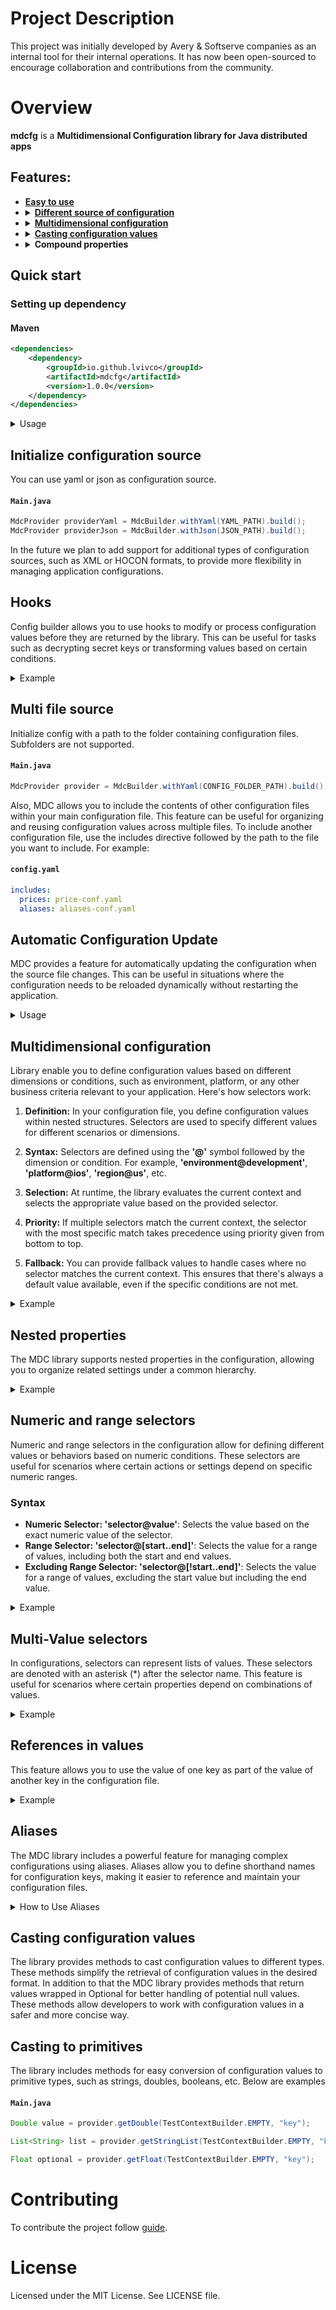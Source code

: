 # Project Description
This project was initially developed by Avery & Softserve companies as an internal tool for their internal operations. It has now been open-sourced to encourage collaboration and contributions from the community.

# Overview
**mdcfg** is a **Multidimensional Configuration library for Java distributed apps** 

## Features:
* **[Easy to use](#quick-start)**
* **<details><summary>[Different source of configuration](#initialize-configuration-source)**</summary>
  * **[Hooks](#hooks)** 
  * **[Multi file source](#multi-file-source)**
  * **[Auto-reloads](#automatic-configuration-update)** 
* **<details><summary>[Multidimensional configuration](#multidimensional-configuration)**</summary>
  * **[Nested properties](#nested-properties)**
  * **[Numeric and range selectors](#numeric-and-range-selectors)**
  * **[Multi-Value selectors](#multi-value-selectors)**
  * **[References in values](#references-in-values)**
  * **[Aliases](#aliases)**
* **<details><summary>[Casting configuration values](#casting-configuration-values)**</summary>
    * **[Casting to primitives](#casting-to-primitives)**
    * **Custom type cast**
    * **Optionals**
* **<details><summary>Compound properties**</summary>
    * **Cast to Map**
    * **Cast to JSON**
    * **Cast to custom object**
    * **Cast to list of custom objects**

## Quick start
### Setting up dependency
#### Maven
```xml
<dependencies>
    <dependency>
        <groupId>io.github.lvivco</groupId>
        <artifactId>mdcfg</artifactId>
        <version>1.0.0</version>
    </dependency>
</dependencies>
```
<details><summary>Usage</summary>

Create config file for example:
#### **`config.yaml`**
``` yaml
my-property: 100
```
Add the following code to your application that loads configuration:
```java
public class MdcfgPoweredApplication {
  public static void main(String... args) {
    MdcProvider provider = MdcBuilder.withYaml("config.yaml").build();
    Integer configValue = provider.getInteger(ctx, "my-property");
    // Use it!
    System.out.println(configValue);
  }
}
```
</details>

## Initialize configuration source
You can use yaml or json as configuration source.
#### **`Main.java`**
``` java
MdcProvider providerYaml = MdcBuilder.withYaml(YAML_PATH).build();
MdcProvider providerJson = MdcBuilder.withJson(JSON_PATH).build();
```
In the future we plan to add support for additional types of configuration sources, such as XML or HOCON formats, to provide more flexibility in managing application configurations.

## Hooks
Config builder allows you to use hooks to modify or process configuration values before they are returned by the library. This can be useful for tasks such as decrypting secret keys or transforming values based on certain conditions.
<details><summary>Example</summary>

### Decrypting AWS Secret Key
Hooks are functions that are called when reading properties from the configuration file, allowing you to modify or process the values. Builder allows you to add multiple hooks and also add hooks based on a pattern. For example:
#### **`Main.java`**
``` java
MdcProvider provider = MdcBuilder.withYaml(YAML_PATH)
        .loadHook("secret_aws_key", value -> decrypt(value))
        .loadHook(Pattern.compile("^aws_.*$"), value -> decrypt(value))
        .build();
```
</details>

## Multi file source
Initialize config with a path to the folder containing configuration files. Subfolders are not supported.
#### **`Main.java`**
``` java
MdcProvider provider = MdcBuilder.withYaml(CONFIG_FOLDER_PATH).build();
```
Also, MDC allows you to include the contents of other configuration files within your main configuration file. This feature can be useful for organizing and reusing configuration values across multiple files.
To include another configuration file, use the includes directive followed by the path to the file you want to include. For example:
#### **`config.yaml`**
``` yaml
includes:
  prices: price-conf.yaml
  aliases: aliases-conf.yaml
```

## Automatic Configuration Update
MDC provides a feature for automatically updating the configuration when the source file changes. This can be useful in situations where the configuration needs to be reloaded dynamically without restarting the application.

<details><summary>Usage</summary>

To enable automatic configuration update, use the autoReload method when building the MdcProvider. You can specify the interval at which the configuration file should be checked for changes and provide a callback function to handle the updated configuration.

#### **`Main.java`**
``` java
MdcProvider provider = MdcBuilder.withYaml("path/to/config.yaml")
                .autoReload(500, MdcCallback.<Integer, MdcException>builder()
                        .onSuccess(count -> {
                            // Handle updated configuration
                        })
                        .onFailure(ex -> {
                            // Handle update failure
                        })
                        .build())
                .build();
```
</details>

## Multidimensional configuration
Library enable you to define configuration values based on different dimensions or conditions, such as environment, platform, or any other business criteria relevant to your application. Here's how selectors work:

1. **Definition:** In your configuration file, you define configuration values within nested structures. Selectors are used to specify different values for different scenarios or dimensions.

2. **Syntax:** Selectors are defined using the **'@'** symbol followed by the dimension or condition. For example, **'environment@development'**, **'platform@ios'**, **'region@us'**, etc.

3. **Selection:** At runtime, the library evaluates the current context and selects the appropriate value based on the provided selector.

4. **Priority:** If multiple selectors match the current context, the selector with the most specific match takes precedence using priority given from bottom to top. 

5. **Fallback:** You can provide fallback values to handle cases where no selector matches the current context. This ensures that there's always a default value available, even if the specific conditions are not met.
<details><summary>Example</summary>

#### **`config.yaml`**
``` yaml
database:
  type: "mysql"
  connection:
    any@: "default-connection"
    environment@production: "prod-connection"  
    environment@development: 
      any@: "dev-connection" 
      platform@ios: "dev-ios-connection"
      platform@android: "dev-android-connection"
```
### Selectors Explained:
1. **'any@' Selector:**
   * Represents the default value when no specific selector matches.
   * Example: **"default-connection"** for **'connection'**.
2. **'environment@' Selector:**
    * Specifies values based on environments (e.g., development or production).
    * Example: **"prod-connection"** for **"production"** environment.
3. **'platform@' Selector:**
   * Allows specifying values based on platforms (e.g., Android or iOS).
   * Example: **"dev-android-connection"** for **"android"** platform.


### Example Scenario:
#### Given context:

* **"environment": "development"**
* **"platform": "ios"**

When retrieving **'connection'**, MDC follows these steps:

1. Checks for a match for **"development"** environment and **"ios"** platform. Retrieves **"dev-ios-connection"** if found.
2. If not, checks for a match only for **"development"**. Retrieves **"dev-connection"** if found.
3. Falls back to **"default-connection"** if no match is found.
</details>

## Nested properties
The MDC library supports nested properties in the configuration, allowing you to organize related settings under a common hierarchy.
<details><summary>Example</summary>

#### **`config.yaml`**
``` yaml
project:
  name: "Awesome Project"
  type: "Web Application"
  stack:
    frontend: "React"
    backend: "Java"
    database: "MongoDB"
```
You can access nested properties using dot notation. For example, to retrieve the frontend framework:
#### **`Main.java`**
``` java
String frontend = provider.getString(TestContextBuilder.EMPTY, "project.stack.frontend");
```
</details>

## Numeric and range selectors
Numeric and range selectors in the configuration allow for defining different values or behaviors based on numeric conditions. These selectors are useful for scenarios where certain actions or settings depend on specific numeric ranges.

### Syntax
- **Numeric Selector: 'selector@value'**: Selects the value based on the exact numeric value of the selector.
- **Range Selector: 'selector@[start..end]'**: Selects the value for a range of values, including both the start and end values.
- **Excluding Range Selector: 'selector@[!start..end]'**: Selects the value for a range of values, excluding the start value but including the end value.

<details><summary>Example</summary>

#### **`config.yaml`**
``` yaml
final_grade:
  score@[..50]: "F"
  score@[!50..60]: "D"
  score@[!60..70]: "C"
  score@[!70..80]: "B"
  score@[!80..100]: "A"
```
These selectors provide a flexible way to define behavior or values based on numeric conditions, allowing for more dynamic and adaptable configurations.
</details>

## Multi-Value selectors
In configurations, selectors can represent lists of values. These selectors are denoted with an asterisk (*) after the selector name. This feature is useful for scenarios where certain properties depend on combinations of values.

<details><summary>Example</summary>

Imagine a configuration for a software product where the subscription type is based on the selected features:
#### **`config.yaml`**
``` yaml
subscription:
  any@: basic
  features*@[encryption, audit-logging]: standart
  features*@advanced-analytics: premium
  features*@multi-tenancy: ultra
```
- Defines the default subscription level as "basic".
- **'features\*@[encryption, audit-logging]'**: Adds the "standard" subscription level if the "encryption" or "audit-logging" features are selected.
- **'features\*@advanced-analytics'**: Upgrades the subscription level to "premium" if the "advanced-analytics" feature is selected.
- **'features\*@multi-tenancy'**: Upgrades the subscription level to "ultra" if the "multi-tenancy" feature is selected.
- 
#### **`Main.java`**
``` java
MdcContext ctx = ContextBuilder.init().features(List.of("audit-logging")).build()
String subscription = provider.getString(ctx, "subscription");
```
This configuration provides flexibility in defining subscription levels based on the selected features.
</details>

## References in values
This feature allows you to use the value of one key as part of the value of another key in the configuration file.

<details><summary>Example</summary>

Imagine a configuration for a software product where the subscription type is based on the selected features:
#### **`config.yaml`**
``` yaml
settings:
  theme: "dark"
  language: "en"

labels:
  welcome-message: "Welcome to our app!"
  theme-info: "Current theme is ${settings.theme}"
  language-info: "Selected language is ${settings.language}"
```
In this example, theme-info and language-info use the values of theme and language from the settings section, respectively, to form the complete text.
#### **`Main.java`**
``` java
String themeInfo = provider.getString(TestContextBuilder.EMPTY, "labels.theme-info");
// themeInfo = "Current theme is dark"

String languageInfo = provider.getString(TestContextBuilder.EMPTY, "labels.language-info");
// languageInfo = "Selected language is en"
```
This feature allows you to easily create dynamic messages and text strings using values from other keys in the configuration.
</details>

## Aliases
The MDC library includes a powerful feature for managing complex configurations using aliases. Aliases allow you to define shorthand names for configuration keys, making it easier to reference and maintain your configuration files.

<details><summary>How to Use Aliases</summary>

Aliases are defined in the aliases section of your configuration file. Each alias maps a short, easy-to-remember name to a longer, more complex key. For example:
#### **`config.yaml`**
``` yaml
aliases:
  region@US:
    subscription@standard: plan@us-standard
    subscription@premium: plan@us-premium

storage-capacity:
  plan@us-standard: 500
  plan@us-premium: 1000    
```
In this example, the alias **'region@US'** is defined to simplify the reference to subscription plans in the US region. By using aliases for the subscription plans (**'subscription@standard'** and **'subscription@premium'**), you can easily reference these storage capacities in your code.
</details>

## Casting configuration values
The library provides methods to cast configuration values to different types. These methods simplify the retrieval of configuration values in the desired format. In addition to that the MDC library provides methods that return values wrapped in Optional for better handling of potential null values. These methods allow developers to work with configuration values in a safer and more concise way.

## Casting to primitives
The library includes methods for easy conversion of configuration values to primitive types, such as strings, doubles, booleans, etc. Below are examples
#### **`Main.java`**
``` java
Double value = provider.getDouble(TestContextBuilder.EMPTY, "key");

List<String> list = provider.getStringList(TestContextBuilder.EMPTY, "key");

Float optional = provider.getFloat(TestContextBuilder.EMPTY, "key");
```
# Contributing
To contribute the project follow [guide](CONTRIBUTING.md).

# License
Licensed under the MIT License. See LICENSE file.